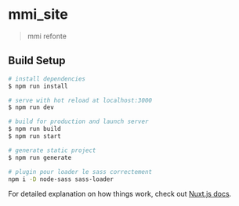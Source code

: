 # mmi_site

> mmi refonte

## Build Setup

``` bash
# install dependencies
$ npm run install

# serve with hot reload at localhost:3000
$ npm run dev

# build for production and launch server
$ npm run build
$ npm run start

# generate static project
$ npm run generate

# plugin pour loader le sass correctement
npm i -D node-sass sass-loader
```

For detailed explanation on how things work, check out [Nuxt.js docs](https://nuxtjs.org).
